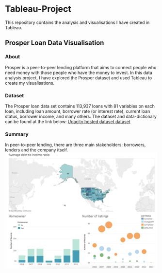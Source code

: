 # Tableau-Project
This repository contains the analysis and visualisations I have created in Tableau.

## Prosper Loan Data Visualisation

### About
Prosper is a peer-to-peer lending platform that aims to connect people who need
money with those people who have the money to invest. In this data analysis project,
I have explored the Prosper dataset and used Tableau to create my visualisations.

### Dataset
The Prosper loan data set contains 113,937 loans with 81 variables on each loan,
including loan amount, borrower rate (or interest rate), current loan status,
borrower income, and many others. The dataset and data-dictionary can be found at the link below:
[Udacity hosted dataset dataset](https://s3.amazonaws.com/udacity-hosted-downloads/ud651/prosperLoanData.csv)

### Summary
In peer-to-peer lending, there are three main stakeholders: borrowers, lenders and the company itself.
![](screenshots/number_of_listings.png)
